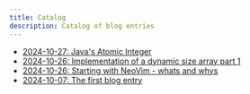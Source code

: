 ```yaml
---
title: Catalog
description: Catalog of blog entries
---
```


- [2024-10-27: Java's Atomic Integer](/blog/2024/2024_10_27_java_atomic/article.html)
- [2024-10-26: Implementation of a dynamic size array part 1](/blog/2024/2024_10_26_dynamic_size_array.html)
- [2024-10-26: Starting with NeoVim - whats and whys](/blog/2024/2024_10_26_starting_with_neovim.html)
- [2024-10-07: The first blog entry](/blog/2024/2024_10_07.html)
